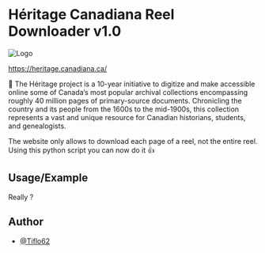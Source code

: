# Héritage Canadiana Reel Downloader v1.0

![Logo](https://heritage.canadiana.ca/static/images/heritage-color.svg)

https://heritage.canadiana.ca/

:mag_right:
The Héritage project is a 10-year initiative to digitize and make accessible online some of Canada’s most popular archival collections encompassing roughly 40 million pages of primary-source documents. Chronicling the country and its people from the 1600s to the mid-1900s, this collection represents a vast and unique resource for Canadian historians, students, and genealogists.

The website only allows to download each page of a reel, not the entire reel.
Using this python script you can now do it :thumbsup:

## Usage/Example
Really ?

## Author

- [@Tiflo62](https://github.com/Tiflo62)
